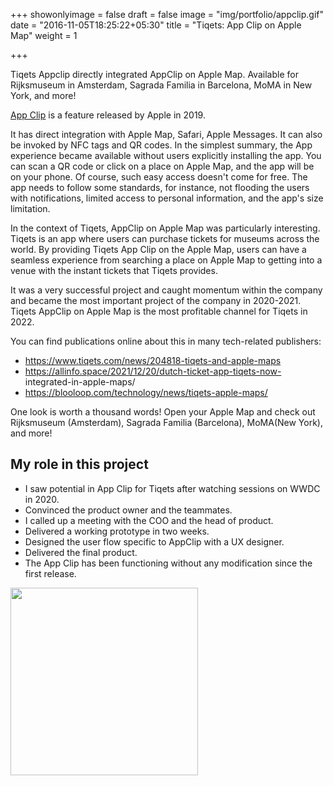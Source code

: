 +++
showonlyimage = false
draft = false
image = "img/portfolio/appclip.gif"
date = "2016-11-05T18:25:22+05:30"
title = "Tiqets: App Clip on Apple Map"
weight = 1

+++

Tiqets Appclip directly integrated AppClip on Apple Map. Available for Rijksmuseum in Amsterdam, Sagrada Familia in Barcelona, MoMA in New York, and more!

<!--more-->

[App Clip](https://developer.apple.com/app-clips/) is a feature released by Apple in 2019. 

It has direct integration with Apple Map, Safari, Apple Messages. It can also be invoked by NFC tags and QR codes. In the simplest summary, the App experience became available without users explicitly installing the app. You can scan a QR code or click on a place on Apple Map, and the app will be on your phone. 
Of course, such easy access doesn't come for free. The app needs to follow some standards, for instance, not flooding the users with notifications, limited access to personal information, and the app's size limitation.

In the context of Tiqets, AppClip on Apple Map was particularly interesting. Tiqets is an app where users can purchase tickets for museums across the world. By providing Tiqets App Clip on the Apple Map, users can have a seamless experience from searching a place on Apple Map to getting into a venue with the instant tickets that Tiqets provides.

It was a very successful project and caught momentum within the company and became the most important project of the company in 2020-2021. Tiqets AppClip on Apple Map is the most profitable channel for Tiqets in 2022.

You can find publications online about this in many tech-related publishers:
- https://www.tiqets.com/news/204818-tiqets-and-apple-maps 
- https://allinfo.space/2021/12/20/dutch-ticket-app-tiqets-now-
  integrated-in-apple-maps/
- https://blooloop.com/technology/news/tiqets-apple-maps/

One look is worth a thousand words! Open your Apple Map and check out Rijksmuseum (Amsterdam), Sagrada Familia (Barcelona), MoMA(New York), and more!

## My role in this project
- I saw potential in App Clip for Tiqets after watching sessions on WWDC in 2020. 
- Convinced the product owner and the teammates.
- I called up a meeting with the COO and the head of product.
- Delivered a working prototype in two weeks. 
- Designed the user flow specific to AppClip with a UX designer.
- Delivered the final product.
- The App Clip has been functioning without any modification since the first release.

<p>
<img src=/img/portfolio/appclip.gif width=300/>
</p>

